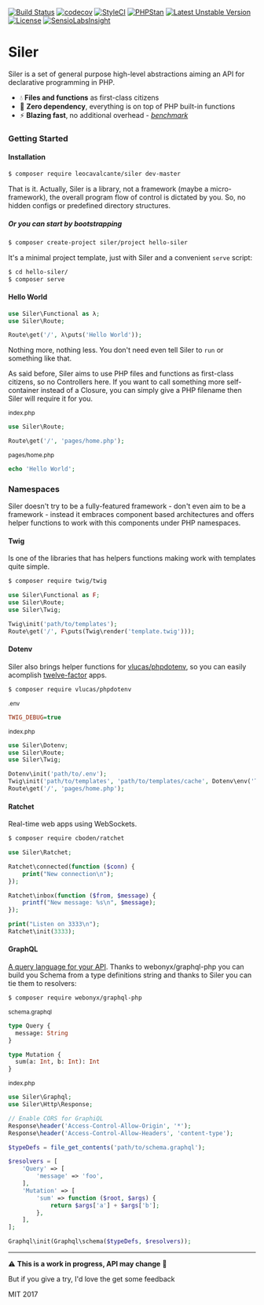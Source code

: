 [![Build Status](https://travis-ci.org/leocavalcante/siler.svg?branch=master)](https://travis-ci.org/leocavalcante/siler)
[![codecov](https://codecov.io/gh/leocavalcante/siler/branch/master/graph/badge.svg)](https://codecov.io/gh/leocavalcante/siler)
[![StyleCI](https://styleci.io/repos/75350712/shield)](https://styleci.io/repos/75350712)
[![PHPStan](https://img.shields.io/badge/PHPStan-enabled-brightgreen.svg?style=flat)](https://github.com/phpstan/phpstan)
[![Latest Unstable Version](https://poser.pugx.org/leocavalcante/siler/v/unstable)](//packagist.org/packages/leocavalcante/siler)
[![License](https://poser.pugx.org/leocavalcante/siler/license)](https://packagist.org/packages/leocavalcante/siler)
[![SensioLabsInsight](https://insight.sensiolabs.com/projects/703f233e-0738-4bf3-9d47-09d3c6de19b0/mini.png)](https://insight.sensiolabs.com/projects/703f233e-0738-4bf3-9d47-09d3c6de19b0)

# Siler

Siler is a set of general purpose high-level abstractions aiming an API for declarative programming in PHP.

* 💧 **Files and functions** as first-class citizens
* 🔋 **Zero dependency**, everything is on top of PHP built-in functions
* ⚡ **Blazing fast**, no additional overhead - [*benchmark*](https://github.com/kenjis/php-framework-benchmark#results)

### Getting Started

#### Installation

```bash
$ composer require leocavalcante/siler dev-master
```

That is it. Actually, Siler is a library, not a framework (maybe a micro-framework), the overall program flow of control is dictated by you. So, no hidden configs or predefined directory structures.

##### Or you can start by bootstrapping

```bash
$ composer create-project siler/project hello-siler
```
It's a minimal project template, just with Siler and a convenient `serve` script:
```bash
$ cd hello-siler/
$ composer serve
```

#### Hello World

```php
use Siler\Functional as λ;
use Siler\Route;

Route\get('/', λ\puts('Hello World'));
```
Nothing more, nothing less. You don't need even tell Siler to `run` or something like that.

As said before, Siler aims to use PHP files and functions as first-class citizens, so no Controllers here. If you want to call something more self-container instead of a Closure, you can simply give a PHP filename then Siler will require it for you.

<sub>index.php</sub>
```php
use Siler\Route;

Route\get('/', 'pages/home.php');
```

<sub>pages/home.php</sub>
```php
echo 'Hello World';
```

### Namespaces

Siler doesn't try to be a fully-featured framework - don't even aim to be a framework - instead it embraces component based architectures and offers helper functions to work with this components under PHP namespaces.

#### Twig

Is one of the libraries that has helpers functions making work with templates quite simple.

```bash
$ composer require twig/twig
```

```php
use Siler\Functional as F;
use Siler\Route;
use Siler\Twig;

Twig\init('path/to/templates');
Route\get('/', F\puts(Twig\render('template.twig')));
```

#### Dotenv

Siler also brings helper functions for [vlucas/phpdotenv](https://github.com/vlucas/phpdotenv), so you can easily acomplish [twelve-factor](https://12factor.net/) apps.

```bash
$ composer require vlucas/phpdotenv
```

<sub>.env</sub>
```ini
TWIG_DEBUG=true
```

<sub>index.php</sub>
```php
use Siler\Dotenv;
use Siler\Route;
use Siler\Twig;

Dotenv\init('path/to/.env');
Twig\init('path/to/templates', 'path/to/templates/cache', Dotenv\env('TWIG_DEBUG'));
Route\get('/', 'pages/home.php');
```

#### Ratchet

Real-time web apps using WebSockets.

```bash
$ composer require cboden/ratchet
```

```php
use Siler\Ratchet;

Ratchet\connected(function ($conn) {
    print("New connection\n");
});

Ratchet\inbox(function ($from, $message) {
    printf("New message: %s\n", $message);
});

print("Listen on 3333\n");
Ratchet\init(3333);
```

#### GraphQL

[A query language for your API](http://graphql.org/). Thanks to webonyx/graphql-php you can build you Schema from a
type definitions string and thanks to Siler you can tie them to resolvers:

```bash
$ composer require webonyx/graphql-php
```

<sub>schema.graphql</sub>
```graphql
type Query {
  message: String
}

type Mutation {
  sum(a: Int, b: Int): Int
}
```

<sub>index.php</sub>
```php
use Siler\Graphql;
use Siler\Http\Response;

// Enable CORS for GraphiQL
Response\header('Access-Control-Allow-Origin', '*');
Response\header('Access-Control-Allow-Headers', 'content-type');

$typeDefs = file_get_contents('path/to/schema.graphql');

$resolvers = [
    'Query' => [
        'message' => 'foo',
    ],
    'Mutation' => [
        'sum' => function ($root, $args) {
            return $args['a'] + $args['b'];
        },
    ],
];

Graphql\init(Graphql\schema($typeDefs, $resolvers));
```

---

⚠️️ **This is a work in progress, API may change** 🚧

But if you give a try, I'd love the get some feedback

MIT 2017
